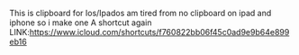 This is clipboard for Ios/Ipados am tired from no clipboard on ipad and iphone so i make one A shortcut again
LINK:https://www.icloud.com/shortcuts/f760822bb06f45c0ad9e9b64e899eb16
